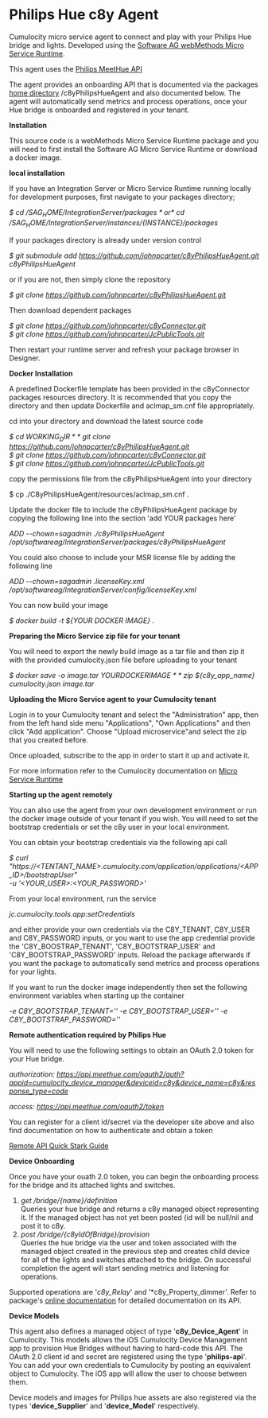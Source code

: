  
 # Philips Hue c8y Agent

Cumulocity micro service agent to connect and play with your Philips Hue bridge and lights.
Developed using the [Software AG webMethods Micro Service Runtime](https://hub.docker.com/_/softwareag-webmethods-microservicesruntime).

This agent uses the [Philips MeetHue API](https://developers.meethue.com)

The agent provides an onboarding API that is documented via the packages [home directory](http://localhost:5555/c8yPhilipsHueAgent) 
/c8yPhilipsHueAgent and also documented below. The agent will automatically send metrics and process operations, once your Hue bridge is
onboarded and registered in your tenant.

**Installation**

This source code is a webMethods Micro Service Runtime package and you will need to first install the Software AG Micro Service Runtime or download a docker image.

**local installation**

If you have an Integration Server or Micro Service Runtime running locally for development purposes, first navigate to your packages directory;

*$ cd /${SAG_HOME}/IntegrationServer/packages*  
or  
*$ cd /${SAG_HOME}/IntegrationServer/instances/${INSTANCE}/packages*  

If your packages directory is already under version control

*$ git submodule add https://github.com/johnpcarter/c8yPhilipsHueAgent.git c8yPhilipsHueAgent*

or if you are not, then simply clone the repository

*$ git clone https://github.com/johnpcarter/c8yPhilipsHueAgent.git*  

Then download dependent packages

*$ git clone https://github.com/johnpcarter/c8yConnector.git*  
*$ git clone https://github.com/johnpcarter/JcPublicTools.git*  

Then restart your runtime server and refresh your package browser in Designer.

**Docker Installation**

A predefined Dockerfile template has been provided in the c8yConnector packages resources directory. It is recommended that you copy the directory
and then update Dockerfile and aclmap_sm.cnf file appropriately.

cd into your directory and download the latest source code

*$ cd ${WORKING_DIR}*  
*$ git clone https://github.com/johnpcarter/c8yPhilipsHueAgent.git*  
*$ git clone https://github.com/johnpcarter/c8yConnector.git*  
*$ git clone https://github.com/johnpcarter/JcPublicTools.git*  

copy the permissions file from the c8yPhilipsHueAgent into your directory

$ cp ./C8yPhilipsHueAgent/resources/aclmap_sm.cnf .  

Update the docker file to include the c8yPhilipsHueAgent package by copying the following line into the section 'add YOUR packages here'

*ADD --chown=sagadmin ./c8yPhilipsHueAgent /opt/softwareag/IntegrationServer/packages/c8yPhilipsHueAgent*  

You could also choose to include your MSR license file by adding the following line

*ADD --chown=sagadmin .licenseKey.xml /opt/softwareag/IntegrationServer/config/licenseKey.xml*  

You can now build your image

*$ docker build -t ${YOUR DOCKER IMAGE} .*  

**Preparing the Micro Service zip file for your tenant**

You will need to export the newly build image as a tar file and then zip it with the provided cumulocity.json file before uploading to your tenant

*$ docker save -o image.tar ${YOUR DOCKER IMAGE}*  
*$ zip ${c8y_app_name} cumulocity.json image.tar*

**Uploading the Micro Service agent to your Cumulocity tenant**

Login in to your Cumulocity tenant and select the "Administration" app, then from the left hand side menu "Applications", "Own Applications" and then click "Add application". Choose "Upload microservice"and select the zip that you created before.

Once uploaded, subscribe to the app in order to start it up and activate it.

For more information refer to the Cumulocity documentation on [Micro Service Runtime](https://cumulocity.com/guides/microservice-sdk/concept/#microservice-runtime)

**Starting up the agent remotely**

You can also use the agent from your own development environment or run the docker image outside of your tenant if you wish.
You will need to set the bootstrap credentials or set the c8y user in your local environment.

You can obtain your bootstrap credentials via the following api call

*$ curl "https://<TENTANT_NAME>.cumulocity.com/application/applications/<APP_ID>/bootstrapUser" \
 -u '<YOUR_USER>:<YOUR_PASSWORD>'*

From your local environment, run the service

*jc.cumulocity.tools.app:setCredentials*  

and either provide your own credentials via the C8Y_TENANT, C8Y_USER and C8Y_PASSWORD inputs, or you want to use the app credential provide 
the 'C8Y_BOOSTRAP_TENANT', 'C8Y_BOOTSTRAP_USER' and 'C8Y_BOOTSTRAP_PASSWORD' inputs. Reload the package afterwards if you want the package to automatically 
send metrics and process operations for your lights.

If you want to run the docker image independently then set the following environment variables when starting up the container

*-e C8Y_BOOTSTRAP_TENANT=''*
*-e C8Y_BOOTSTRAP_USER=''*
*-e C8Y_BOOTSTRAP_PASSWORD=''*

**Remote authentication required by Philips Hue**

 You will need to use the following settings to obtain an OAuth 2.0 token for your Hue bridge.
  
 *authorization: https://api.meethue.com/oauth2/auth?appid=cumulocity_device_manager&deviceid=c8y&device_name=c8y&response_type=code*
 
 *access: https://api.meethue.com/oauth2/token*
  
 You can register for a client id/secret via the developer site above and also find documentation on how to authenticate and obtain a token
 
 [Remote API Quick Stark Guide](https://developers.meethue.com/develop/hue-api/remote-api-quick-start-guide)
 
**Device Onboarding**

  Once you have your ouath 2.0 token, you can begin the onboarding process for the bridge and its attached lights and switches.
  
  1) *get /bridge/{name}/definition*  
  Queries your hue bridge and returns a c8y managed object representing it. If the managed object has not yet been posted (id will be null/nil and 
  post it to c8y.
  2) *post /bridge/{c8yIdOfBridge}/provision*  
  Queries the hue bridge via the user and token associated with the managed object created in the previous step and creates child device for all of the lights and switches 
  attached to the bridge. On successful completion the agent will start sending metrics and listening for operations.
  
  Supported operations are '*c8y_Relay*' and '*c8y_Property_dimmer'. Refer to package's [online documentation](http://localhost:5555/c8yPhilipsHueAgent) 
  for detailed documentation on its API.
  
**Device Models**

  This agent also defines a managed object of type '**c8y_Device_Agent**' in Cumulocity. This models allows the iOS Cumulocity Device Management app
  to provision Hue Bridges without having to hard-code this API. The OAuth 2.0 client id and secret are registered using the type '**philips-api**'. 
  You can add your own credentials to Cumulocity by posting an equivalent object to Cumulocity. The iOS app will allow the user to choose between them.
  
  Device models and images for Philips hue assets are also registered via the types '**device_Supplier**' and '**device_Model**' respectively.

